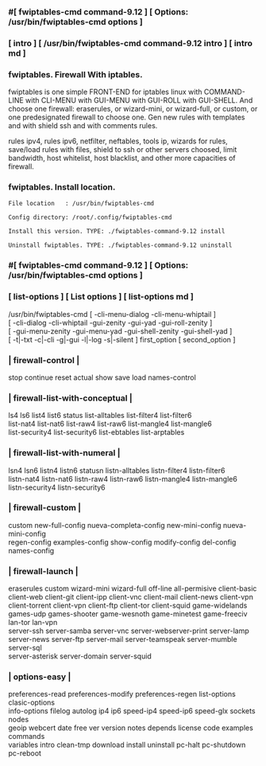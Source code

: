 ###  #[ fwiptables-cmd command-9.12 ] [ Options: /usr/bin/fwiptables-cmd options ]
###  [ intro ] [ /usr/bin/fwiptables-cmd command-9.12 intro ] [ intro md ] 
  
###  fwiptables. Firewall With iptables.
  
   fwiptables is one simple FRONT-END for iptables linux
   with COMMAND-LINE with CLI-MENU with GUI-MENU 
   with GUI-ROLL with GUI-SHELL.
   And choose one firewall: eraserules, or wizard-mini,
   or wizard-full, or custom, or one predesignated
   firewall to choose one. Gen new rules with templates
   and with shield ssh and with comments rules.
  
   rules ipv4, rules ipv6, netfilter, neftables, tools ip,
   wizards for rules, save/load rules with files,
   shield to ssh or other servers choosed,
   limit bandwidth, host whitelist, host blacklist,
   and other more capacities of firewall.
  
###   fwiptables. Install location.
  
    File location   : /usr/bin/fwiptables-cmd
  
    Config directory: /root/.config/fwiptables-cmd  
  
    Install this version. TYPE: ./fwiptables-command-9.12 install     
  
    Uninstall fwiptables. TYPE: ./fwiptables-command-9.12 uninstall   
  
  
  
### #[ fwiptables-cmd command-9.12 ] [ Options: /usr/bin/fwiptables-cmd options ]
###  [ list-options ] [ List options ] [ list-options md ]             

   /usr/bin/fwiptables-cmd [ -cli-menu-dialog -cli-menu-whiptail ]                 
   [ -cli-dialog -cli-whiptail -gui-zenity -gui-yad -gui-roll-zenity ]                  
   [ -gui-menu-zenity -gui-menu-yad -gui-shell-zenity -gui-shell-yad ]                  
   [ -t|-txt -c|-cli -g|-gui -l|-log -s|-silent ] first_option [ second_option ]        

###       | firewall-control |                                                           
   stop continue reset actual show save load names-control                              
###       | firewall-list-with-conceptual |                                              
   ls4 ls6 list4 list6 status list-alltables list-filter4 list-filter6                  
   list-nat4 list-nat6 list-raw4 list-raw6 list-mangle4 list-mangle6                    
   list-security4 list-security6 list-ebtables list-arptables                           
###       | firewall-list-with-numeral |                                                 
   lsn4 lsn6 listn4 listn6 statusn listn-alltables listn-filter4 listn-filter6          
   listn-nat4 listn-nat6 listn-raw4 listn-raw6 listn-mangle4 listn-mangle6              
   listn-security4 listn-security6                                                      
###        | firewall-custom |                                                           
   custom new-full-config nueva-completa-config new-mini-config nueva-mini-config       
   regen-config examples-config show-config modify-config del-config names-config       
###        | firewall-launch |                                                           
   eraserules custom wizard-mini wizard-full off-line all-permisive client-basic        
   client-web client-git client-ipp client-vnc client-mail client-news client-vpn       
   client-torrent client-vpn client-ftp client-tor client-squid game-widelands          
   games-udp games-shooter game-wesnoth game-minetest game-freeciv lan-tor lan-vpn      
   server-ssh server-samba server-vnc server-webserver-print server-lamp                
   server-news server-ftp server-mail server-teamspeak server-mumble server-sql         
   server-asterisk server-domain server-squid                                           
###         | options-easy |                                                             
   preferences-read preferences-modify preferences-regen list-options clasic-options    
   info-options filelog autolog ip4 ip6 speed-ip4 speed-ip6 speed-glx sockets nodes     
   geoip webcert date free ver version notes depends license code examples commands     
   variables intro clean-tmp download install uninstall pc-halt pc-shutdown pc-reboot   
